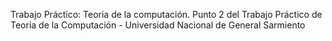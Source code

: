 Trabajo Práctico: Teoria de la computación. 
Punto 2 del Trabajo Práctico de Teoria de la Computación - Universidad Nacional de General Sarmiento
